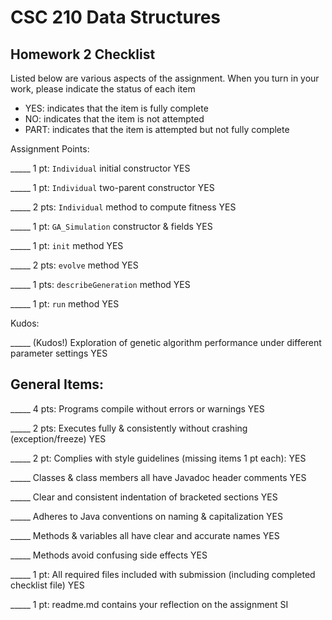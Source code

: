 # CSC 210 Data Structures
## Homework 2 Checklist

Listed below are various aspects of the assignment.  When you turn in
your work, please indicate the status of each item

- YES: indicates that the item is fully complete
- NO: indicates that the item is not attempted
- PART: indicates that the item is attempted but not fully complete


Assignment Points:

_____ 1 pt: `Individual` initial constructor YES

_____ 1 pt: `Individual` two-parent constructor YES

_____ 2 pts: `Individual` method to compute fitness YES

_____ 1 pt: `GA_Simulation` constructor & fields YES

_____ 1 pt: `init` method YES

_____ 2 pts: `evolve` method YES
 
_____ 1 pts: `describeGeneration` method YES

_____ 1 pt: `run` method YES


Kudos:

_____ (Kudos!) Exploration of genetic algorithm performance under different parameter settings YES


## General Items:

_____ 4 pts: Programs compile without errors or warnings YES

_____ 2 pts: Executes fully & consistently without crashing (exception/freeze) YES

_____ 2 pt: Complies with style guidelines (missing items 1 pt each): YES

  _____ Classes & class members all have Javadoc header comments YES

  _____ Clear and consistent indentation of bracketed sections YES

  _____ Adheres to Java conventions on naming & capitalization YES

  _____ Methods & variables all have clear and accurate names YES

  _____ Methods avoid confusing side effects YES

_____ 1 pt: All required files included with submission (including completed checklist file) YES

_____ 1 pt: readme.md contains your reflection on the assignment SI
